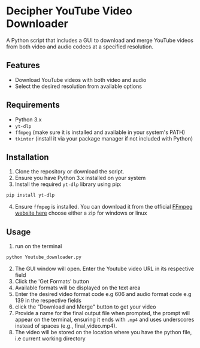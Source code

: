 # Decipher YouTube Video Downloader

A Python script that includes a GUI to download and merge YouTube videos from both video and audio codecs at a specified resolution.

## Features

- Download YouTube videos with both video and audio
- Select the desired resolution from available options


## Requirements

- Python 3.x
- `yt-dlp`
- `ffmpeg` (make sure it is installed and available in your system's PATH)
- `tkinter` (install it via your package manager if not included with Python)

## Installation

1. Clone the repository or download the script.
2. Ensure you have Python 3.x installed on your system
3. Install the required `yt-dlp` library using pip:

```bash
pip install yt-dlp
```
4. Ensure `ffmpeg` is installed. You can download it from the official [FFmpeg website here](https://github.com/BtbN/FFmpeg-Builds/releases) choose either a zip for windows or linux
 

## Usage
1. run on the terminal
```bash
python Youtube_downloader.py
```
2. The GUI window will open. Enter the Youtube video URL in its respective field
3. Click the 'Get Formats' button
4. Available formats will be displayed on the text area
5. Enter the desired video format code e.g 606 and audio format code e.g 139 in the respective fields
6. click the "Download and Merge" button to get your video
7. Provide a name for the final output file when prompted, the prompt will appear on the terminal, ensuring it ends with `.mp4` and uses underscores instead of spaces (e.g., final_video.mp4).
8. The video will be stored on the location where you have the python file, i.e current working directory
